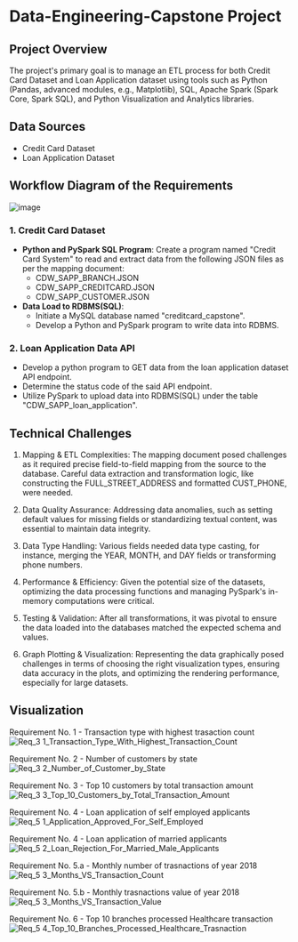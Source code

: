 # Data-Engineering-Capstone Project

## Project Overview
The project's primary goal is to manage an ETL process for both Credit Card Dataset and Loan Application dataset using tools such as Python (Pandas, advanced modules, e.g., Matplotlib), SQL, Apache Spark (Spark Core, Spark SQL), and Python Visualization and Analytics libraries. 

## Data Sources
- Credit Card Dataset
- Loan Application Dataset
  
## Workflow Diagram of the Requirements
![image](https://github.com/Suga1412/CAP-PROJECT/assets/104521056/61b8e9d2-9e45-4c4e-b2ba-fa97376aaf5d)

### 1. Credit Card Dataset 
   - **Python and PySpark SQL Program**: Create a program named "Credit Card System" to read and extract data from the following JSON files as per the mapping document:
     - CDW_SAPP_BRANCH.JSON
     - CDW_SAPP_CREDITCARD.JSON
     - CDW_SAPP_CUSTOMER.JSON
   - **Data Load to RDBMS(SQL)**:
     - Initiate a MySQL database named "creditcard_capstone".
     - Develop a Python and PySpark program to write data into RDBMS.

### 2. Loan Application Data API
   - Develop a python program to GET data from the loan application dataset API endpoint.
   - Determine the status code of the said API endpoint.
   - Utilize PySpark to upload data into RDBMS(SQL) under the table "CDW_SAPP_loan_application".

## Technical Challenges
1. Mapping & ETL Complexities: The mapping document posed challenges as it required precise field-to-field mapping from the source to the database. Careful data extraction and transformation logic, like constructing the FULL_STREET_ADDRESS and formatted CUST_PHONE, were needed.

2. Data Quality Assurance: Addressing data anomalies, such as setting default values for missing fields or standardizing textual content, was essential to maintain data integrity.

3. Data Type Handling: Various fields needed data type casting, for instance, merging the YEAR, MONTH, and DAY fields or transforming phone numbers.

4. Performance & Efficiency: Given the potential size of the datasets, optimizing the data processing functions and managing PySpark's in-memory computations were critical.

5. Testing & Validation: After all transformations, it was pivotal to ensure the data loaded into the databases matched the expected schema and values.
   
6. Graph Plotting & Visualization: Representing the data graphically posed challenges in terms of choosing the right visualization types, ensuring data accuracy in the plots, and optimizing the rendering performance, especially for large datasets.


## Visualization
Requirement No. 1 - Transaction type with highest trasaction count
![Req_3 1_Transaction_Type_With_Highest_Transaction_Count](https://github.com/Suga1412/CAP-PROJECT/assets/104521056/6e0cc0ae-ef50-4494-aa70-4d48dfb9f175)

Requirement No. 2 - Number of customers by state
![Req_3 2_Number_of_Customer_by_State](https://github.com/Suga1412/CAP-PROJECT/assets/104521056/a8954903-b74f-4cf9-be6a-5315f77e374c)

Requirement No. 3 - Top 10 customers by total transaction amount
![Req_3 3_Top_10_Customers_by_Total_Transaction_Amount](https://github.com/Suga1412/CAP-PROJECT/assets/104521056/a77e3ada-3096-4ef0-b783-494e1fffcce1)

Requirement No. 4 - Loan application of self employed applicants
![Req_5 1_Application_Approved_For_Self_Employed](https://github.com/Suga1412/CAP-PROJECT/assets/104521056/90ae5cd7-ab6c-4501-b464-33e62399d572)

Requirement No. 4 - Loan application of married applicants
![Req_5 2_Loan_Rejection_For_Married_Male_Applicants](https://github.com/Suga1412/CAP-PROJECT/assets/104521056/31412e20-f04f-470c-bd7c-f2ebf86d7883)

Requirement No. 5.a - Monthly number of trasnactions of year 2018
![Req_5 3_Months_VS_Transaction_Count](https://github.com/Suga1412/CAP-PROJECT/assets/104521056/22303611-0b60-4ad5-9c6d-b7a08610f4a3)

Requirement No. 5.b - Monthly trasnactions value of year 2018
![Req_5 3_Months_VS_Transaction_Value](https://github.com/Suga1412/CAP-PROJECT/assets/104521056/cd83e06d-2d98-476e-a3ac-71d69301e7c1)

Requirement No. 6 - Top 10 branches processed Healthcare transaction
![Req_5 4_Top_10_Branches_Processed_Healthcare_Trasnaction](https://github.com/Suga1412/CAP-PROJECT/assets/104521056/13cc9b4d-bde9-4fd4-8a0b-2f0c6d9c1dbb)


